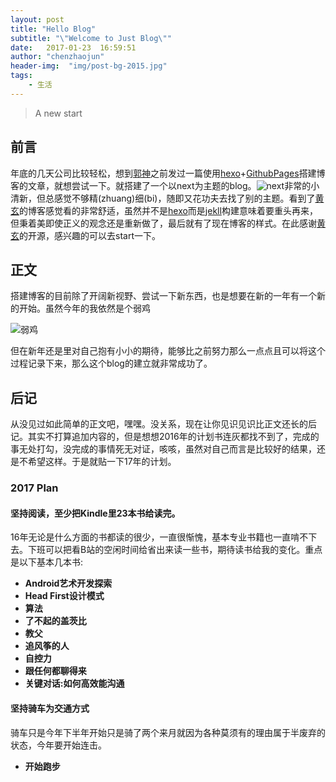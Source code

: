 ```yaml
---
layout: post
title: "Hello Blog"
subtitle: "\"Welcome to Just Blog\""
date:   2017-01-23  16:59:51
author: "chenzhaojun"
header-img:  "img/post-bg-2015.jpg"
tags:
    - 生活
---
```


> A new start



## 前言

年底的几天公司比较轻松，想到[郭神](http://my.csdn.net/sinyu890807)之前发过一篇使用[hexo](https://hexo.io/)+[GithubPages](https://pages.github.com/)搭建博客的文章，就想尝试一下。就搭建了一个以next为主题的blog。![next](http://7xrz9n.com1.z0.glb.clouddn.com/hexo31.png)非常的小清新，但总感觉不够精(zhuang)细(bi)，随即又花功夫去找了别的主题。看到了[黄玄](https://huangxuan.me/)的博客感觉看的非常舒适，虽然并不是[hexo](https://hexo.io/)而是[jekll](http://jekyll.com.cn/)构建意味着要重头再来，但秉着美即使正义的观念还是重新做了，最后就有了现在博客的样式。在此感谢[黄玄](https://huangxuan.me/)的开源，感兴趣的可以去start一下。



## 正文

搭建博客的目前除了开阔新视野、尝试一下新东西，也是想要在新的一年有一个新的开始。虽然今年的我依然是个弱鸡

![弱鸡](http://p1.bpimg.com/4851/6ed7eeb047a4910b.jpg)

但在新年还是里对自己抱有小小的期待，能够比之前努力那么一点点且可以将这个过程记录下来，那么这个blog的建立就非常成功了。



## 后记

从没见过如此简单的正文吧，嘿嘿。没关系，现在让你见识见识比正文还长的后记。其实不打算追加内容的，但是想想2016年的计划书连灰都找不到了，完成的事无处打勾，没完成的事情死无对证，咳咳，虽然对自己而言是比较好的结果，还是不希望这样。于是就贴一下17年的计划。

### 2017 Plan



#### 坚持阅读，至少把Kindle里23本书给读完。

16年无论是什么方面的书都读的很少，一直很惭愧，基本专业书籍也一直啃不下去。下班可以把看B站的空闲时间给省出来读一些书，期待读书给我的变化。重点是以下基本几本书:

- **Android艺术开发探索**
- **Head First设计模式**
- **算法**
- **了不起的盖茨比**
- **教父**
- **追风筝的人**
- **自控力**
- **跟任何都聊得来**
- **关键对话:如何高效能沟通**

#### 坚持骑车为交通方式

骑车只是今年下半年开始只是骑了两个来月就因为各种莫须有的理由属于半废弃的状态，今年要开始连击。

- **开始跑步**

